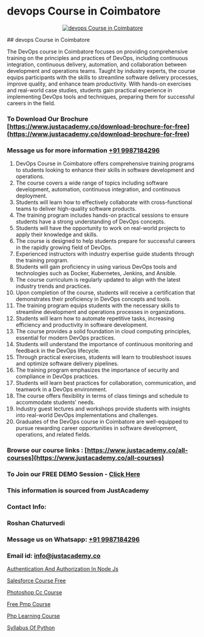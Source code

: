 # devops Course in Coimbatore

<p align="center">
  <a href="https://justacademy.co/program-detail/software-testing">
    <img src="https://justacademy.co/storage2/program_images/1704700438.webp" alt="devops Course in Coimbatore">
  </a>
</p>
## devops Course in Coimbatore

The DevOps course in Coimbatore focuses on providing comprehensive training on the principles and practices of DevOps, including continuous integration, continuous delivery, automation, and collaboration between development and operations teams. Taught by industry experts, the course equips participants with the skills to streamline software delivery processes, improve quality, and enhance team productivity. With hands-on exercises and real-world case studies, students gain practical experience in implementing DevOps tools and techniques, preparing them for successful careers in the field.
### To Download Our Brochure [https://www.justacademy.co/download-brochure-for-free](https://www.justacademy.co/download-brochure-for-free)
### Message us for more information [+91 9987184296](https://api.whatsapp.com/send?phone=919987184296)
1) DevOps Course in Coimbatore offers comprehensive training programs to students looking to enhance their skills in software development and operations.
2) The course covers a wide range of topics including software development, automation, continuous integration, and continuous deployment.
3) Students will learn how to effectively collaborate with cross-functional teams to deliver high-quality software products.
4) The training program includes hands-on practical sessions to ensure students have a strong understanding of DevOps concepts.
5) Students will have the opportunity to work on real-world projects to apply their knowledge and skills.
6) The course is designed to help students prepare for successful careers in the rapidly growing field of DevOps.
7) Experienced instructors with industry expertise guide students through the training program.
8) Students will gain proficiency in using various DevOps tools and technologies such as Docker, Kubernetes, Jenkins, and Ansible.
9) The course curriculum is regularly updated to align with the latest industry trends and practices.
10) Upon completion of the course, students will receive a certification that demonstrates their proficiency in DevOps concepts and tools.
11) The training program equips students with the necessary skills to streamline development and operations processes in organizations.
12) Students will learn how to automate repetitive tasks, increasing efficiency and productivity in software development.
13) The course provides a solid foundation in cloud computing principles, essential for modern DevOps practices.
14) Students will understand the importance of continuous monitoring and feedback in the DevOps lifecycle.
15) Through practical exercises, students will learn to troubleshoot issues and optimize software delivery pipelines.
16) The training program emphasizes the importance of security and compliance in DevOps practices.
17) Students will learn best practices for collaboration, communication, and teamwork in a DevOps environment.
18) The course offers flexibility in terms of class timings and schedule to accommodate students' needs.
19) Industry guest lectures and workshops provide students with insights into real-world DevOps implementations and challenges.
20) Graduates of the DevOps course in Coimbatore are well-equipped to pursue rewarding career opportunities in software development, operations, and related fields.

### Browse our course links : [https://www.justacademy.co/all-courses](https://www.justacademy.co/all-courses) 
### To Join our FREE DEMO Session - [Click Here](https://www.justacademy.co/register-for-course-demo)


### This information is sourced from JustAcademy
### Contact Info:
### Roshan Chaturvedi
### Message us on Whatsapp: [+91 9987184296](https://api.whatsapp.com/send?phone=919987184296)
### Email id: [info@justacademy.co](mailto:info@justacademy.co)
                
[Authentication And Authorization In Node Js](https://www.linkedin.com/pulse/authentication-authorization-node-js-justacademy-beangaluru-6haec?trackingId=RjYkF2QIS0l4ZpR0iRF6yA%3D%3D&lipi=urn%3Ali%3Apage%3Ad_flagship3_company_admin%3BV%2FJdwEmZTiK5hNIeM20IVA%3D%3D)

[Salesforce Course Free](https://www.linkedin.com/pulse/salesforce-course-free-justacademy-ahmedabad-melye?trackingId=ko%2FxOcdKaXWdxM8WDRUSPg%3D%3D&lipi=urn%3Ali%3Apage%3Ad_flagship3_company_admin%3BejZbnVSUSciRC3KGqYoFiw%3D%3D)

[Photoshop Cc Course](https://medium.com/@shivamja27/photoshop-cc-course-4157b4ec2f4d)

[Free Pmp Course](https://medium.com/@ranepooja/free-pmp-course-c764ab3c4a2a)

[Php Learning Course](https://justacademyin.github.io/justacademy/php-learning-course)

[Syllabus Of Python](https://justacademyin.github.io/justacademy/syllabus-of-python)

